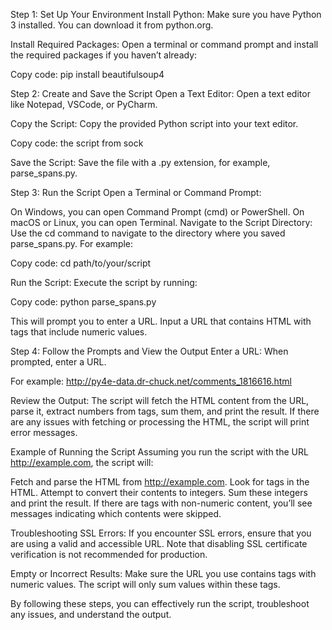 Step 1: Set Up Your Environment
Install Python: Make sure you have Python 3 installed. You can download it from python.org.

Install Required Packages:
Open a terminal or command prompt and install the required packages if you haven’t already:

Copy code:
pip install beautifulsoup4

Step 2: Create and Save the Script
Open a Text Editor: Open a text editor like Notepad, VSCode, or PyCharm.

Copy the Script: Copy the provided Python script into your text editor.

Copy code:
the script from sock 

Save the Script: Save the file with a .py extension, for example, parse_spans.py.

Step 3: Run the Script
Open a Terminal or Command Prompt:

On Windows, you can open Command Prompt (cmd) or PowerShell.
On macOS or Linux, you can open Terminal.
Navigate to the Script Directory:
Use the cd command to navigate to the directory where you saved parse_spans.py. For example:

Copy code:
cd path/to/your/script

Run the Script:
Execute the script by running:

Copy code:
python parse_spans.py

This will prompt you to enter a URL. Input a URL that contains HTML with <span> tags that include numeric values.

Step 4: Follow the Prompts and View the Output
Enter a URL: When prompted, enter a URL. 

For example:
http://py4e-data.dr-chuck.net/comments_1816616.html

Review the Output: The script will fetch the HTML content from the URL, parse it, extract numbers from <span> tags, sum them, and print the result. If there are any issues with fetching or processing the HTML, the script will print error messages.

Example of Running the Script
Assuming you run the script with the URL http://example.com, the script will:

Fetch and parse the HTML from http://example.com.
Look for <span> tags in the HTML.
Attempt to convert their contents to integers.
Sum these integers and print the result.
If there are <span> tags with non-numeric content, you’ll see messages indicating which contents were skipped.

Troubleshooting
SSL Errors: If you encounter SSL errors, ensure that you are using a valid and accessible URL. Note that disabling SSL certificate verification is not recommended for production.

Empty or Incorrect Results: Make sure the URL you use contains <span> tags with numeric values. The script will only sum values within these tags.

By following these steps, you can effectively run the script, troubleshoot any issues, and understand the output.
